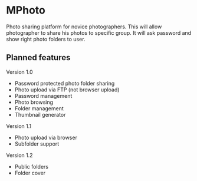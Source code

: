 MPhoto
======

Photo sharing platform for novice photographers. This will allow photographer to share his photos to specific group. It will ask password and show right photo folders to user.

Planned features
----------------

Version 1.0 

- Password protected photo folder sharing
- Photo upload via FTP (not browser upload)
- Password management
- Photo browsing
- Folder management
- Thumbnail generator

Version 1.1

- Photo upload via browser
- Subfolder support

Version 1.2

- Public folders
- Folder cover
